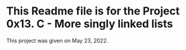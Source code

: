 # This Readme file is for the Project 0x13. C - More singly linked lists
This project was given on May 23, 2022.
